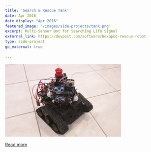 ```yaml
---
title: 'Search & Rescue Tank'
date: Apr 2016
date_display: "Apr 2016"
featured_image: '/images/side-projects/tank.png'
excerpt: Multi-Sensor Bot for Searching Life Signal 
external_link: https://devpost.com/software/hexapod-rescue-robot
type: side-project
go_external: true

---
```

![](/images/side-projects/tank.png)

[Read more](https://devpost.com/software/hexapod-rescue-robot)
